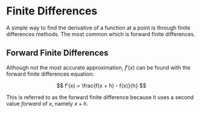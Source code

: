 # Finite Differences

A simple way to find the derivative of a function at a point is through finite differences methods. The most common which is forward finite differences.

## Forward Finite Differences

Although not the most accurate approximation, $f'(x)$ can be found with the forward finite differences equation:

$$
f'(x) = \frac{f(x + h) - f(x)}{h}
$$

This is referred to as the forward finite difference because it uses a second value *forward* of $x$, namely $x+h$.
